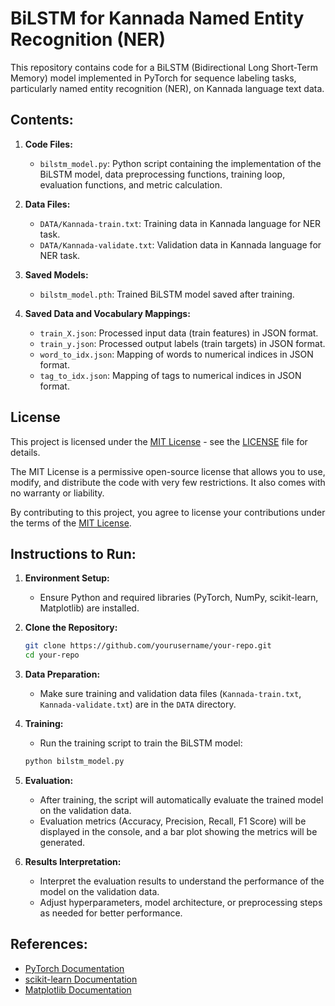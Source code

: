 # BiLSTM for Kannada Named Entity Recognition (NER)

This repository contains code for a BiLSTM (Bidirectional Long Short-Term Memory) model implemented in PyTorch for sequence labeling tasks, particularly named entity recognition (NER), on Kannada language text data.

## Contents:

1. **Code Files:**
    - `bilstm_model.py`: Python script containing the implementation of the BiLSTM model, data preprocessing functions, training loop, evaluation functions, and metric calculation.
    
2. **Data Files:**
    - `DATA/Kannada-train.txt`: Training data in Kannada language for NER task.
    - `DATA/Kannada-validate.txt`: Validation data in Kannada language for NER task.
    
3. **Saved Models:**
    - `bilstm_model.pth`: Trained BiLSTM model saved after training.

4. **Saved Data and Vocabulary Mappings:**
    - `train_X.json`: Processed input data (train features) in JSON format.
    - `train_y.json`: Processed output labels (train targets) in JSON format.
    - `word_to_idx.json`: Mapping of words to numerical indices in JSON format.
    - `tag_to_idx.json`: Mapping of tags to numerical indices in JSON format.

## License

This project is licensed under the [MIT License](LICENSE) - see the [LICENSE](LICENSE) file for details.

The MIT License is a permissive open-source license that allows you to use, modify, and distribute the code with very few restrictions. It also comes with no warranty or liability.

By contributing to this project, you agree to license your contributions under the terms of the [MIT License](LICENSE).

## Instructions to Run:

1. **Environment Setup:**
    - Ensure Python and required libraries (PyTorch, NumPy, scikit-learn, Matplotlib) are installed.

2. **Clone the Repository:**
    ```bash
    git clone https://github.com/yourusername/your-repo.git
    cd your-repo
    ```

3. **Data Preparation:**
    - Make sure training and validation data files (`Kannada-train.txt`, `Kannada-validate.txt`) are in the `DATA` directory.
    
4. **Training:**
    - Run the training script to train the BiLSTM model:
    ```bash
    python bilstm_model.py
    ```

5. **Evaluation:**
    - After training, the script will automatically evaluate the trained model on the validation data.
    - Evaluation metrics (Accuracy, Precision, Recall, F1 Score) will be displayed in the console, and a bar plot showing the metrics will be generated.

6. **Results Interpretation:**
    - Interpret the evaluation results to understand the performance of the model on the validation data.
    - Adjust hyperparameters, model architecture, or preprocessing steps as needed for better performance.

## References:
- [PyTorch Documentation](https://pytorch.org/docs/stable/index.html)
- [scikit-learn Documentation](https://scikit-learn.org/stable/documentation.html)
- [Matplotlib Documentation](https://matplotlib.org/stable/contents.html)

